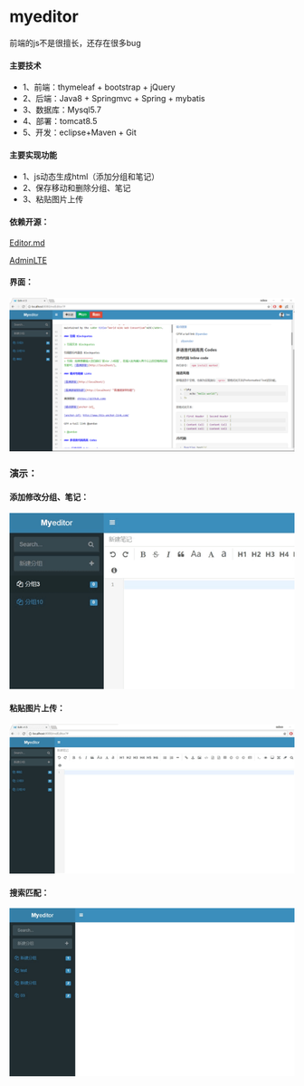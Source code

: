 # myeditor

 前端的js不是很擅长，还存在很多bug

#### 主要技术
- 1、前端：thymeleaf + bootstrap + jQuery 
- 2、后端：Java8 + Springmvc + Spring + mybatis
- 3、数据库：Mysql5.7
- 4、部署：tomcat8.5
- 5、开发：eclipse+Maven + Git

#### 主要实现功能
- 1、js动态生成html（添加分组和笔记）
- 2、保存移动和删除分组、笔记
- 3、粘贴图片上传

#### 依赖开源：
[Editor.md](https://pandao.github.io/editor.md/)

[AdminLTE](https://github.com/almasaeed2010/AdminLTE)
#### 界面：
<img src="https://github.com/Coderbaobao/myeditor/blob/master/doc/Snipaste_2018-04-28_09-23-40.png"/> 

### 演示：
#### 添加修改分组、笔记：
<img src="https://github.com/Coderbaobao/myeditor/blob/master/doc/Video_2018-04-28_092008.gif"/> 

#### 粘贴图片上传：
<img src="https://github.com/Coderbaobao/myeditor/blob/master/doc/Video_2018-04-28_092608.gif"/> 

#### 搜索匹配：
<img src="https://github.com/Coderbaobao/myeditor/blob/master/doc/Video_2018-05-02_105614.gif"/> 

